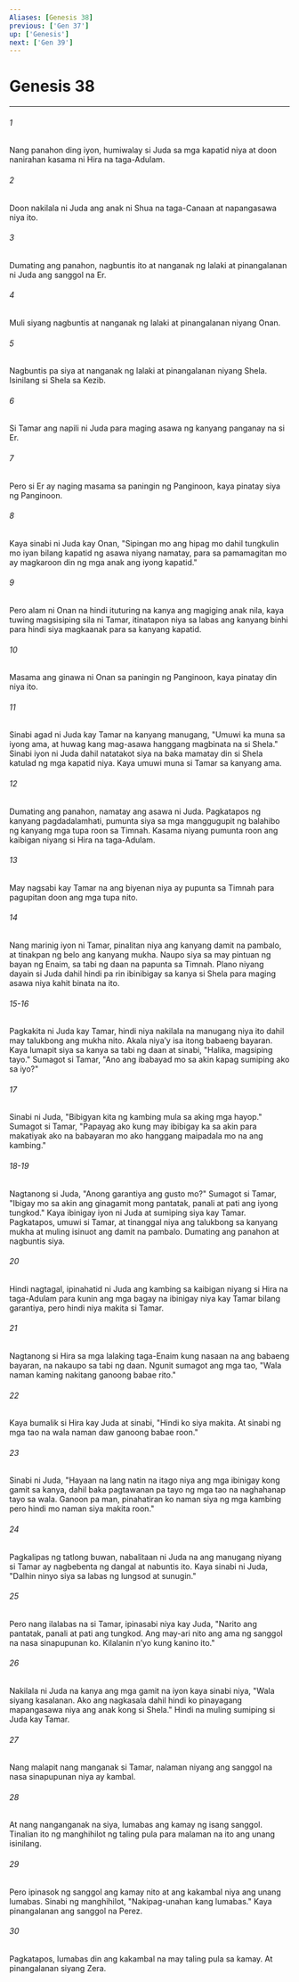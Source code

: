 ```yaml
---
Aliases: [Genesis 38]
previous: ['Gen 37']
up: ['Genesis']
next: ['Gen 39']
---
```

# Genesis 38

***

###### 1
Nang panahon ding iyon, humiwalay si Juda sa mga kapatid niya at doon nanirahan kasama ni Hira na taga-Adulam. 

###### 2
Doon nakilala ni Juda ang anak ni Shua na taga-Canaan at napangasawa niya ito. 

###### 3
Dumating ang panahon, nagbuntis ito at nanganak ng lalaki at pinangalanan ni Juda ang sanggol na Er. 

###### 4
Muli siyang nagbuntis at nanganak ng lalaki at pinangalanan niyang Onan. 

###### 5
Nagbuntis pa siya at nanganak ng lalaki at pinangalanan niyang Shela. Isinilang si Shela sa Kezib. 

###### 6
Si Tamar ang napili ni Juda para maging asawa ng kanyang panganay na si Er. 

###### 7
Pero si Er ay naging masama sa paningin ng Panginoon, kaya pinatay siya ng Panginoon. 

###### 8
Kaya sinabi ni Juda kay Onan, "Sipingan mo ang hipag mo dahil tungkulin mo iyan bilang kapatid ng asawa niyang namatay, para sa pamamagitan mo ay magkaroon din ng mga anak ang iyong kapatid." 

###### 9
Pero alam ni Onan na hindi ituturing na kanya ang magiging anak nila, kaya tuwing magsisiping sila ni Tamar, itinatapon niya sa labas ang kanyang binhi para hindi siya magkaanak para sa kanyang kapatid. 

###### 10
Masama ang ginawa ni Onan sa paningin ng Panginoon, kaya pinatay din niya ito. 

###### 11
Sinabi agad ni Juda kay Tamar na kanyang manugang, "Umuwi ka muna sa iyong ama, at huwag kang mag-asawa hanggang magbinata na si Shela." Sinabi iyon ni Juda dahil natatakot siya na baka mamatay din si Shela katulad ng mga kapatid niya. Kaya umuwi muna si Tamar sa kanyang ama. 

###### 12
Dumating ang panahon, namatay ang asawa ni Juda. Pagkatapos ng kanyang pagdadalamhati, pumunta siya sa mga manggugupit ng balahibo ng kanyang mga tupa roon sa Timnah. Kasama niyang pumunta roon ang kaibigan niyang si Hira na taga-Adulam. 

###### 13
May nagsabi kay Tamar na ang biyenan niya ay pupunta sa Timnah para pagupitan doon ang mga tupa nito. 

###### 14
Nang marinig iyon ni Tamar, pinalitan niya ang kanyang damit na pambalo, at tinakpan ng belo ang kanyang mukha. Naupo siya sa may pintuan ng bayan ng Enaim, sa tabi ng daan na papunta sa Timnah. Plano niyang dayain si Juda dahil hindi pa rin ibinibigay sa kanya si Shela para maging asawa niya kahit binata na ito.

###### 15-16
Pagkakita ni Juda kay Tamar, hindi niya nakilala na manugang niya ito dahil may talukbong ang mukha nito. Akala niyaʼy isa itong babaeng bayaran. Kaya lumapit siya sa kanya sa tabi ng daan at sinabi, "Halika, magsiping tayo." Sumagot si Tamar, "Ano ang ibabayad mo sa akin kapag sumiping ako sa iyo?" 

###### 17
Sinabi ni Juda, "Bibigyan kita ng kambing mula sa aking mga hayop." Sumagot si Tamar, "Papayag ako kung may ibibigay ka sa akin para makatiyak ako na babayaran mo ako hanggang maipadala mo na ang kambing."

###### 18-19
Nagtanong si Juda, "Anong garantiya ang gusto mo?" Sumagot si Tamar, "Ibigay mo sa akin ang ginagamit mong pantatak, panali at pati ang iyong tungkod." Kaya ibinigay iyon ni Juda at sumiping siya kay Tamar. Pagkatapos, umuwi si Tamar, at tinanggal niya ang talukbong sa kanyang mukha at muling isinuot ang damit na pambalo. Dumating ang panahon at nagbuntis siya. 

###### 20
Hindi nagtagal, ipinahatid ni Juda ang kambing sa kaibigan niyang si Hira na taga-Adulam para kunin ang mga bagay na ibinigay niya kay Tamar bilang garantiya, pero hindi niya makita si Tamar. 

###### 21
Nagtanong si Hira sa mga lalaking taga-Enaim kung nasaan na ang babaeng bayaran, na nakaupo sa tabi ng daan. Ngunit sumagot ang mga tao, "Wala naman kaming nakitang ganoong babae rito." 

###### 22
Kaya bumalik si Hira kay Juda at sinabi, "Hindi ko siya makita. At sinabi ng mga tao na wala naman daw ganoong babae roon." 

###### 23
Sinabi ni Juda, "Hayaan na lang natin na itago niya ang mga ibinigay kong gamit sa kanya, dahil baka pagtawanan pa tayo ng mga tao na naghahanap tayo sa wala. Ganoon pa man, pinahatiran ko naman siya ng mga kambing pero hindi mo naman siya makita roon." 

###### 24
Pagkalipas ng tatlong buwan, nabalitaan ni Juda na ang manugang niyang si Tamar ay nagbebenta ng dangal at nabuntis ito. Kaya sinabi ni Juda, "Dalhin ninyo siya sa labas ng lungsod at sunugin." 

###### 25
Pero nang ilalabas na si Tamar, ipinasabi niya kay Juda, "Narito ang pantatak, panali at pati ang tungkod. Ang may-ari nito ang ama ng sanggol na nasa sinapupunan ko. Kilalanin nʼyo kung kanino ito." 

###### 26
Nakilala ni Juda na kanya ang mga gamit na iyon kaya sinabi niya, "Wala siyang kasalanan. Ako ang nagkasala dahil hindi ko pinayagang mapangasawa niya ang anak kong si Shela." Hindi na muling sumiping si Juda kay Tamar. 

###### 27
Nang malapit nang manganak si Tamar, nalaman niyang ang sanggol na nasa sinapupunan niya ay kambal. 

###### 28
At nang nanganganak na siya, lumabas ang kamay ng isang sanggol. Tinalian ito ng manghihilot ng taling pula para malaman na ito ang unang isinilang. 

###### 29
Pero ipinasok ng sanggol ang kamay nito at ang kakambal niya ang unang lumabas. Sinabi ng manghihilot, "Nakipag-unahan kang lumabas." Kaya pinangalanan ang sanggol na Perez. 

###### 30
Pagkatapos, lumabas din ang kakambal na may taling pula sa kamay. At pinangalanan siyang Zera.
